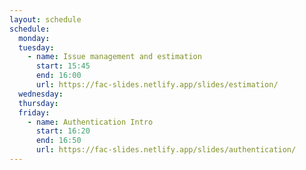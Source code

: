 ```yaml
---
layout: schedule
schedule:
  monday:
  tuesday:
    - name: Issue management and estimation
      start: 15:45
      end: 16:00
      url: https://fac-slides.netlify.app/slides/estimation/
  wednesday:
  thursday:
  friday:
    - name: Authentication Intro
      start: 16:20
      end: 16:50
      url: https://fac-slides.netlify.app/slides/authentication/
---
```

